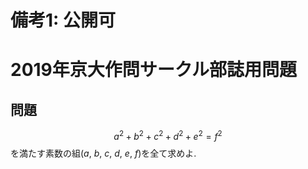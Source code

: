 # 備考1: 公開可
# 2019年京大作問サークル部誌用問題
## 問題
$$
    a^2 + b^2 + c^2 + d^2 + e^2 = f^2
$$
を満たす素数の組($a$, $b$, $c$, $d$, $e$, $f$)を全て求めよ. 
